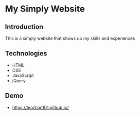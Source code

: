 # My Simply Website

## Introduction
This is a simply website that shows up my skills and experiences

## Technologies
- HTML
- CSS
- JavaScript
- jQuery

## Demo
- https://leozhan101.github.io/